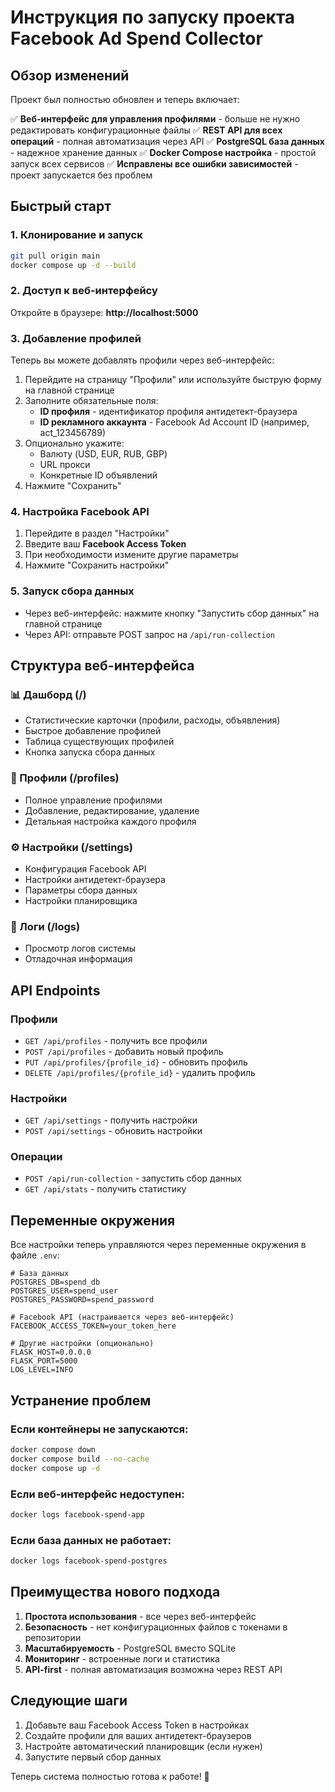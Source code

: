 # Инструкция по запуску проекта Facebook Ad Spend Collector

## Обзор изменений

Проект был полностью обновлен и теперь включает:

✅ **Веб-интерфейс для управления профилями** - больше не нужно редактировать конфигурационные файлы
✅ **REST API для всех операций** - полная автоматизация через API
✅ **PostgreSQL база данных** - надежное хранение данных
✅ **Docker Compose настройка** - простой запуск всех сервисов
✅ **Исправлены все ошибки зависимостей** - проект запускается без проблем

## Быстрый старт

### 1. Клонирование и запуск

```bash
git pull origin main
docker compose up -d --build
```

### 2. Доступ к веб-интерфейсу

Откройте в браузере: **http://localhost:5000**

### 3. Добавление профилей

Теперь вы можете добавлять профили через веб-интерфейс:

1. Перейдите на страницу "Профили" или используйте быструю форму на главной странице
2. Заполните обязательные поля:
   - **ID профиля** - идентификатор профиля антидетект-браузера
   - **ID рекламного аккаунта** - Facebook Ad Account ID (например, act_123456789)
3. Опционально укажите:
   - Валюту (USD, EUR, RUB, GBP)
   - URL прокси
   - Конкретные ID объявлений
4. Нажмите "Сохранить"

### 4. Настройка Facebook API

1. Перейдите в раздел "Настройки"
2. Введите ваш **Facebook Access Token**
3. При необходимости измените другие параметры
4. Нажмите "Сохранить настройки"

### 5. Запуск сбора данных

- Через веб-интерфейс: нажмите кнопку "Запустить сбор данных" на главной странице
- Через API: отправьте POST запрос на `/api/run-collection`

## Структура веб-интерфейса

### 📊 Дашборд (/)
- Статистические карточки (профили, расходы, объявления)
- Быстрое добавление профилей
- Таблица существующих профилей
- Кнопка запуска сбора данных

### 👥 Профили (/profiles)
- Полное управление профилями
- Добавление, редактирование, удаление
- Детальная настройка каждого профиля

### ⚙️ Настройки (/settings)
- Конфигурация Facebook API
- Настройки антидетект-браузера
- Параметры сбора данных
- Настройки планировщика

### 📝 Логи (/logs)
- Просмотр логов системы
- Отладочная информация

## API Endpoints

### Профили
- `GET /api/profiles` - получить все профили
- `POST /api/profiles` - добавить новый профиль
- `PUT /api/profiles/{profile_id}` - обновить профиль
- `DELETE /api/profiles/{profile_id}` - удалить профиль

### Настройки
- `GET /api/settings` - получить настройки
- `POST /api/settings` - обновить настройки

### Операции
- `POST /api/run-collection` - запустить сбор данных
- `GET /api/stats` - получить статистику

## Переменные окружения

Все настройки теперь управляются через переменные окружения в файле `.env`:

```env
# База данных
POSTGRES_DB=spend_db
POSTGRES_USER=spend_user
POSTGRES_PASSWORD=spend_password

# Facebook API (настраивается через веб-интерфейс)
FACEBOOK_ACCESS_TOKEN=your_token_here

# Другие настройки (опционально)
FLASK_HOST=0.0.0.0
FLASK_PORT=5000
LOG_LEVEL=INFO
```

## Устранение проблем

### Если контейнеры не запускаются:
```bash
docker compose down
docker compose build --no-cache
docker compose up -d
```

### Если веб-интерфейс недоступен:
```bash
docker logs facebook-spend-app
```

### Если база данных не работает:
```bash
docker logs facebook-spend-postgres
```

## Преимущества нового подхода

1. **Простота использования** - все через веб-интерфейс
2. **Безопасность** - нет конфигурационных файлов с токенами в репозитории
3. **Масштабируемость** - PostgreSQL вместо SQLite
4. **Мониторинг** - встроенные логи и статистика
5. **API-first** - полная автоматизация возможна через REST API

## Следующие шаги

1. Добавьте ваш Facebook Access Token в настройках
2. Создайте профили для ваших антидетект-браузеров
3. Настройте автоматический планировщик (если нужен)
4. Запустите первый сбор данных

Теперь система полностью готова к работе! 🚀

